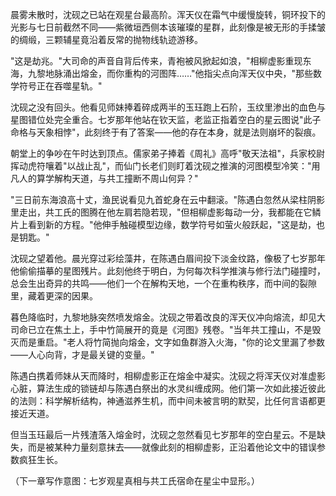 晨雾未散时，沈砚之已站在观星台最高阶。浑天仪在霜气中缓慢旋转，铜环投下的光影与七日前截然不同——紫微垣西侧本该璀璨的星群，此刻像是被无形的手揉皱的绸缎，三颗辅星竟沿着反常的抛物线轨迹游移。

"这是劫兆。"大司命的声音自背后传来，青袍被风掀起如浪，"相柳虚影重现东海，九黎地脉涌出熔金，而你重构的河图阵……"他指尖点向浑天仪中央，"那些数学符号正在吞噬星轨。"

沈砚之没有回头。他看见师妹捧着碎成两半的玉珏跑上石阶，玉纹里渗出的血色与星图错位处完全重合。七岁那年他站在钦天监，老监正指着空白的星云图说"此子命格与天象相悖"，此刻终于有了答案——他的存在本身，就是法则崩坏的裂痕。

朝堂上的争吵在午时达到顶点。儒家弟子捧着《周礼》高呼"敬天法祖"，兵家校尉挥动虎符嚷着"以战止乱"，而仙门长老们则盯着沈砚之推演的河图模型冷笑："用凡人的算学解构天道，与共工撞断不周山何异？"

"三日前东海浪高十丈，渔民说看见九首蛇身在云中翻滚。"陈遇白忽然从梁柱阴影里走出，共工氏的图腾在他左肩若隐若现，"但相柳虚影每动一分，我都能在它鳞片上看到新的方程。"他伸手触碰模型边缘，数学符号如萤火般跃起，"这是劫，也是钥匙。"

沈砚之望着他。晨光穿过彩绘藻井，在陈遇白眉间投下淡金纹路，像极了七岁那年他偷偷描摹的星图残片。此刻他终于明白，为何每次科学推演与修行法门碰撞时，总会生出奇异的共鸣——他们一个在解构天地，一个在重构秩序，而中间的裂隙里，藏着更深的因果。

暮色降临时，九黎地脉突然喷发熔金。沈砚之带着改良的浑天仪冲向熔流，却见大司命已立在焦土上，手中竹简展开的竟是《河图》残卷。"当年共工撞山，不是毁灭而是重启。"老人将竹简抛向熔金，文字如鱼群游入火海，"你的论文里漏了参数——人心向背，才是最关键的变量。"

陈遇白携着师妹从天而降时，相柳虚影正在熔金中凝实。沈砚之将浑天仪对准虚影心脏，算法生成的锁链却与陈遇白祭出的水灵纠缠成网。他们第一次如此接近彼此的法则：科学解析结构，神通滋养生机，而中间未被言明的默契，比任何言语都更接近天道。

但当玉珏最后一片残渣落入熔金时，沈砚之忽然看见七岁那年的空白星云。不是缺失，而是被某种力量刻意抹去——就像此刻的相柳虚影，正沿着他论文中的错误参数疯狂生长。

（下一章写作意图：七岁观星真相与共工氏宿命在星尘中显形。）